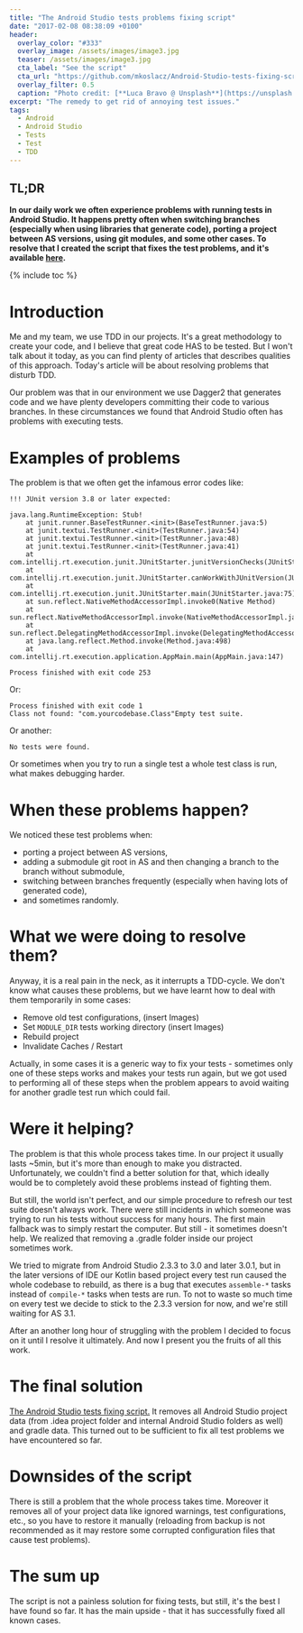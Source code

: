 ```yaml
---
title: "The Android Studio tests problems fixing script"
date: "2017-02-08 08:38:09 +0100"
header:
  overlay_color: "#333"
  overlay_image: /assets/images/image3.jpg
  teaser: /assets/images/image3.jpg
  cta_label: "See the script"
  cta_url: "https://github.com/mkoslacz/Android-Studio-tests-fixing-script"
  overlay_filter: 0.5
  caption: "Photo credit: [**Luca Bravo @ Unsplash**](https://unsplash.com/@lucabravo)"
excerpt: "The remedy to get rid of annoying test issues."
tags:
  - Android
  - Android Studio
  - Tests
  - Test
  - TDD
---
```

## **TL;DR**
**In our daily work we often experience problems with running tests in Android Studio. It happens pretty often when switching branches (especially when using libraries that generate code), porting a project between AS versions, using git modules, and some other cases. To resolve that I created the script that fixes the test problems, and it's available [here](https://github.com/mkoslacz/Android-Studio-tests-fixing-script).**

{% include toc %}

# Introduction
Me and my team, we use TDD in our projects. It's a great methodology to create your code, and I believe that great code HAS to be tested. But I won't talk about it today, as you can find plenty of articles that describes qualities of this approach. Today's article will be about resolving problems that disturb TDD.

Our problem was that in our environment we use Dagger2 that generates code and we have plenty developers committing their code to various branches. In these circumstances we found that Android Studio often has problems with executing tests.

# Examples of problems
The problem is that we often get the infamous error codes like:

```
!!! JUnit version 3.8 or later expected:

java.lang.RuntimeException: Stub!
	at junit.runner.BaseTestRunner.<init>(BaseTestRunner.java:5)
	at junit.textui.TestRunner.<init>(TestRunner.java:54)
	at junit.textui.TestRunner.<init>(TestRunner.java:48)
	at junit.textui.TestRunner.<init>(TestRunner.java:41)
	at com.intellij.rt.execution.junit.JUnitStarter.junitVersionChecks(JUnitStarter.java:233)
	at com.intellij.rt.execution.junit.JUnitStarter.canWorkWithJUnitVersion(JUnitStarter.java:216)
	at com.intellij.rt.execution.junit.JUnitStarter.main(JUnitStarter.java:75)
	at sun.reflect.NativeMethodAccessorImpl.invoke0(Native Method)
	at sun.reflect.NativeMethodAccessorImpl.invoke(NativeMethodAccessorImpl.java:62)
	at sun.reflect.DelegatingMethodAccessorImpl.invoke(DelegatingMethodAccessorImpl.java:43)
	at java.lang.reflect.Method.invoke(Method.java:498)
	at com.intellij.rt.execution.application.AppMain.main(AppMain.java:147)

Process finished with exit code 253
```

Or:

```
Process finished with exit code 1
Class not found: "com.yourcodebase.Class"Empty test suite.
```

Or another:

```
No tests were found.
```

Or sometimes when you try to run a single test a whole test class is run, what makes debugging harder.

# When these problems happen?
We noticed these test problems when:
- porting a project between AS versions,
- adding a submodule git root in AS and then changing a branch to the branch without submodule,
- switching between branches frequently (especially when having lots of generated code),
- and sometimes randomly.

# What we were doing to resolve them?
Anyway, it is a real pain in the neck, as it interrupts a TDD-cycle. We don't know what causes these problems, but we have learnt how to deal with them temporarily in some cases:
- Remove old test configurations, (insert Images)
- Set `MODULE_DIR` tests working directory (insert Images)
- Rebuild project
- Invalidate Caches / Restart

Actually, in some cases it is a generic way to fix your tests - sometimes only one of these steps works and makes your tests run again, but we got used to performing all of these steps when the problem appears to avoid waiting for another gradle test run which could fail.

# Were it helping?
The problem is that this whole process takes time. In our project it usually lasts ~5min, but it's more than enough to make you distracted. Unfortunately, we couldn't find a better solution for that, which ideally would be to completely avoid these problems instead of fighting them.

But still, the world isn't perfect, and our simple procedure to refresh our test suite doesn't always work. There were still incidents in which someone was trying to run his tests without success for many hours. The first main fallback was to simply restart the computer. But still - it sometimes doesn't help. We realized that removing a .gradle folder inside our project sometimes work.

We tried to migrate from Android Studio 2.3.3 to 3.0 and later 3.0.1, but in the later versions of IDE our Kotlin based project every test run caused the whole codebase to rebuild, as there is a bug that executes `assemble-*` tasks instead of `compile-*` tasks when tests are run. To not to waste so much time on every test we decide to stick to the 2.3.3 version for now, and we're still waiting for AS 3.1.

After an another long hour of struggling with the problem I decided to focus on it until I resolve it ultimately. And now I present you the fruits of all this work.

# The final solution
[The Android Studio tests fixing script.](https://github.com/mkoslacz/Android-Studio-tests-fixing-script) It removes all Android Studio project data (from .idea project folder and internal Android Studio folders as well) and gradle data. This turned out to be sufficient to fix all test problems we have encountered so far.

# Downsides of the script
There is still a problem that the whole process takes time. Moreover it removes all of your project data like ignored warnings, test configurations, etc., so you have to restore it manually (reloading from backup is not recommended as it may restore some corrupted configuration files that cause test problems).

# The sum up
The script is not a painless solution for fixing tests, but still, it's the best I have found so far. It has the main upside - that it has successfully fixed all known cases.
